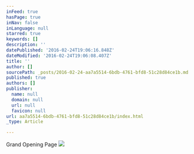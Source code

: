 ```yaml
---
inFeed: true
hasPage: true
inNav: false
inLanguage: null
starred: true
keywords: []
description: ''
datePublished: '2016-02-24T19:06:16.848Z'
dateModified: '2016-02-24T19:06:08.407Z'
title: ''
author: []
sourcePath: _posts/2016-02-24-aa7a5514-6bdb-4761-bfd8-51c28d84ce1b.md
published: true
authors: []
publisher:
  name: null
  domain: null
  url: null
  favicon: null
url: aa7a5514-6bdb-4761-bfd8-51c28d84ce1b/index.html
_type: Article

---
```

Grand Opening Page
![](https://the-grid-user-content.s3-us-west-2.amazonaws.com/7a3df0a8-662d-48e7-af2e-81f1441dc592.JPG)